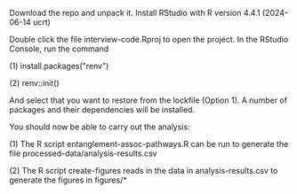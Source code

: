 Download the repo and unpack it. Install RStudio with R version 4.4.1 (2024-06-14 ucrt)

Double click the file interview-code.Rproj to open the project. In the RStudio Console, run the command 

(1) install.packages("renv")

(2) renv::init()

And select that you want to restore from the lockfile (Option 1). A number of packages and their dependencies will be installed. 

You should now be able to carry out the analysis:

(1) The R script entanglement-assoc-pathways.R can be run to generate the file processed-data/analysis-results.csv

(2) The R script create-figures reads in the data in analysis-results.csv to generate the figures in figures/*
